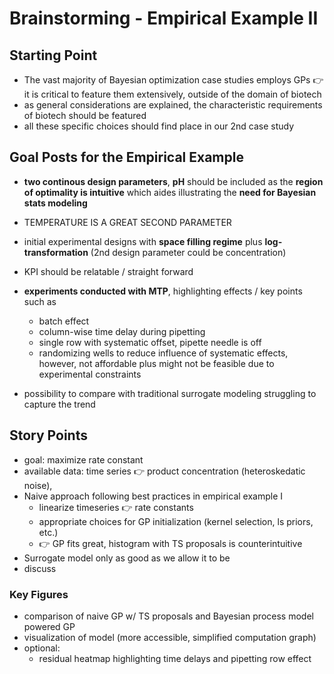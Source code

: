 # Brainstorming - Empirical Example II
## Starting Point
+ The vast majority of Bayesian optimization case studies employs GPs :point_right: it is critical to feature them extensively, outside of the domain of biotech
+ as general considerations are explained, the characteristic requirements of biotech should be featured
+ all these specific choices should find place in our 2nd case study



## Goal Posts for the Empirical Example
+ __two continous design parameters__, __pH__ should be included as the __region of optimality is intuitive__ which aides illustrating the __need for Bayesian stats modeling__

+ TEMPERATURE IS A GREAT SECOND PARAMETER


+ initial experimental designs with __space filling regime__ plus __log-transformation__ (2nd design parameter could be concentration)
+ KPI should be relatable / straight forward
+ __experiments conducted with MTP__, highlighting effects / key points such as
    + batch effect
    + column-wise time delay during pipetting
    + single row with systematic offset, pipette needle is off
    + randomizing wells to reduce influence of systematic effects, however, not affordable plus might not be feasible due to experimental constraints
+ possibility to compare with traditional surrogate modeling struggling to capture the trend

## Story Points
+ goal: maximize rate constant
+ available data: time series :point_right: product concentration (heteroskedatic noise),
+ Naive approach following best practices in empirical example I
    + linearize timeseries :point_right: rate constants
    + appropriate choices for GP initialization (kernel selection, ls priors, etc.)
    + :point_right: GP fits great, histogram with TS proposals is counterintuitive
+ Surrogate model only as good as we allow it to be
+ discuss

### Key Figures
+ comparison of naive GP w/ TS proposals and Bayesian process model powered GP
+ visualization of model (more accessible, simplified computation graph)
+ optional:
    + residual heatmap highlighting time delays and pipetting row effect
